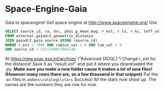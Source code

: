 # Space-Engine-Gaia
Gaia to spacengine! Get space engine at http://www.spaceengine.org/
Use
```SQL
SELECT source_id, ra, dec, phot_g_mean_mag, r_est, r_lo, r_hi, teff_val, radius_val, lum_val, astrometric_weight_al
FROM external.gaiadr2_geometric_distance
JOIN gaiadr2.gaia_source USING (source_id)
WHERE r_est < 7000 AND radius_val > 0 AND lum_val > 0
AND source_id < 2251799813685248
```
At https://gea.esac.esa.int/archive/
("Advanced (ADQL)")
Change r_est for the distance! Save it as "result.vot" and put it where you downloaded the .py.
**Make sure you make a new folder cause it makes a *lot* of new files! (However many rows there are, so a few thousand in that snippet)**
Put the .sc files in `addons\catalogs\stars`
Success! All the stars now show up. The names are the numbers they are row for now.
